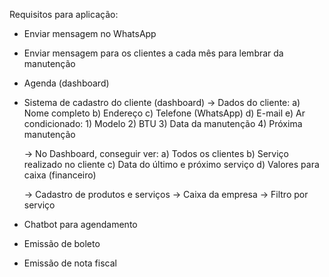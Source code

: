 Requisitos para aplicação:
- Enviar mensagem no WhatsApp
- Enviar mensagem para os clientes a cada mês para lembrar da manutenção
- Agenda (dashboard)
- Sistema de cadastro do cliente (dashboard)
  -> Dados do cliente:
    a) Nome completo
    b) Endereço
    c) Telefone (WhatsApp)
    d) E-mail
    e) Ar condicionado:
      1) Modelo
      2) BTU
      3) Data da manutenção
      4) Próxima manutenção

  -> No Dashboard, conseguir ver:
    a) Todos os clientes
    b) Serviço realizado no cliente
    c) Data do último e próximo serviço
    d) Valores para caixa (financeiro)
  
  -> Cadastro de produtos e serviços
  -> Caixa da empresa
  -> Filtro por serviço

- Chatbot para agendamento
- Emissão de boleto
- Emissão de nota fiscal
